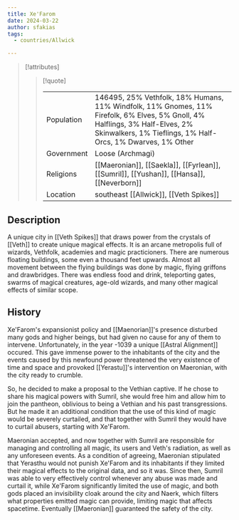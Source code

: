 ```yaml
---
title: Xe'Farom
date: 2024-03-22
author: sfakias
tags:
  - countries/Allwick

---
```

> [!attributes]
> 
> > [!quote]
> >
> > | | |
> > | --- | --- |
> > | Population | 146495, 25% Vethfolk, 18% Humans, 11% Windfolk, 11% Gnomes, 11% Firefolk, 6% Elves, 5% Gnoll, 4% Halflings, 3% Half-Elves, 2% Skinwalkers, 1% Tieflings, 1% Half-Orcs, 1% Dwarves, 1% Other |
> > | Government | Loose (Archmagi) |
> > | Religions | [[Maeronian]], [[Saekla]], [[Fyrlean]], [[Sumril]], [[Yushan]], [[Hansa]], [[Neverborn]] |
> > | Location | southeast [[Allwick]], [[Veth Spikes]] |

## Description

A unique city in [[Veth Spikes]] that draws power from the crystals of [[Veth]] to create unique magical effects. It is an arcane metropolis full of wizards, Vethfolk, academies and magic practicioners. There are numerous floating buildings, some even a thousand feet upwards. Almost all movement between the flying buildings was done by magic, flying griffons and drawbridges. There was endless food and drink, teleporting gates, swarms of magical creatures, age-old wizards, and many other magical effects of similar scope.

## History

Xe'Farom's expansionist policy and [[Maenorian]]'s presence disturbed many gods and higher beings, but had given no cause for any of them to intervene. Unfortunately, in the year -1039  a unique [[Astral Alignment]] occured. This gave immense power to the inhabitants of the city and the events caused by this newfound power threatened the very existence of time and space and provoked [[Yerastu]]'s intervention on Maeronian, with the city ready to crumble.

So, he decided to make a proposal to the Vethian captive. If he chose to share his magical powers with Sumril, she would free him and allow him to join the pantheon, oblivious to being a Vethian and his past transgressions. But he made it an additional condition that the use of this kind of magic would be severely curtailed, and that together with Sumril they would have to curtail abusers, starting with Xe'Farom.

Maeronian accepted, and now together with Sumril are responsible for managing and controlling all magic, its users and Veth's radiation, as well as any unforeseen events. As a condition of agreeing, Maeronian stipulated that Yerasthu would not punish Xe'Farom and its inhabitants if they limited their magical effects to the original data, and so it was. Since then, Sumril was able to very effectively control whenever any abuse was made and curtail it, while Xe'Farom significantly limited the use of magic, and both gods placed an invisibility cloak around the city and Naerk, which filters what properties emitted magic can provide, limiting magic that affects spacetime. Eventually [[Maeronian]] guaranteed the safety of the city.